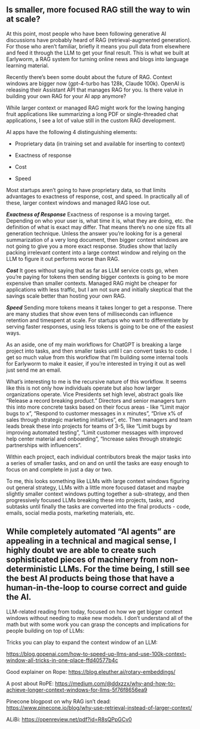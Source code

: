 ## Is smaller, more focused RAG still the way to win at scale?

At this point, most people who have been following generative AI discussions have probably heard of RAG (retrieval-augmented generation). For those who aren’t familiar, briefly it means you pull data from elsewhere and feed it through the LLM to get your final result. This is what we built at Earlyworm, a RAG system for turning online news and blogs into language learning material. 

Recently there’s been some doubt about the future of RAG. Context windows are bigger now (gpt-4-turbo has 128k, Claude 100k). OpenAI is releasing their Assistant API that manages RAG for you. Is there value in building your own RAG for your AI app anymore?

While larger context or managed RAG might work for the lowing hanging fruit applications like summarizing a long PDF or single-threaded chat applications, I see a lot of value still in the custom RAG development. 

AI apps have the following 4 distinguishing elements:

- Proprietary data (in training set and available for inserting to context)

- Exactness of response

- Cost

- Speed

Most startups aren’t going to have proprietary data, so that limits advantages to exactness of response, cost, and speed. In practically all of these, larger context windows and managed RAG lose out. 

***Exactness of Response***
Exactness of response is a moving target. Depending on who your user is, what time it is, what they are doing, etc. the definition of what is exact may differ. That means there’s no one size fits all generation technique. Unless the answer you’re looking for is a general summarization of a very long document, then bigger context windows are not going to give you a more exact response. Studies show that lazily packing irrelevant content into a large context window and relying on the LLM to figure it out performs worse than RAG.

***Cost***
It goes without saying that as far as LLM service costs go, when you’re paying for tokens then sending bigger contexts is going to be more expensive than smaller contexts. Managed RAG might be cheaper for applications with less traffic, but I am not sure and initially skeptical that the savings scale better than hosting your own RAG.

***Speed***
Sending more tokens means it takes longer to get a response. There are many studies that show even tens of milliseconds can influence retention and timespent at scale. For startups who want to differentiate by serving faster responses, using less tokens is going to be one of the easiest ways.

As an aside, one of my main workflows for ChatGPT is breaking a large project into tasks, and then smaller tasks until I can convert tasks to code. I get so much value from this workflow that I’m building some internal tools for Earlyworm to make it easier, if you’re interested in trying it out as well just send me an email. 

What’s interesting to me is the recursive nature of this workflow. It seems like this is not only how individuals operate but also how larger organizations operate. Vice Presidents set high level, abstract goals like “Release a record breaking product.” Directors and senior managers turn this into more concrete tasks based on their focus areas - like “Limit major bugs to x”, “Respond to customer messages in x minutes”, “Drive x% of sales through strategic marketing initiatives”, etc. Then managers and team leads break these into projects for teams of 3-5, like “Limit bugs by improving automated testing”, “Limit customer messages with improved help center material and onboarding”, “Increase sales through strategic partnerships with influencers”.

Within each project, each individual contributors break the major tasks into a series of smaller tasks, and on and on until the tasks are easy enough to focus on and complete in just a day or two.

To me, this looks something like LLMs with large context windows figuring out general strategy, LLMs with a little more focused dataset and maybe slightly smaller context windows putting together a sub-strategy, and then progressively focused LLMs breaking these into projects, tasks, and subtasks until finally the tasks are converted into the final products - code, emails, social media posts, marketing materials, etc.

While completely automated “AI agents” are appealing in a technical and magical sense, I highly doubt we are able to create such sophisticated pieces of machinery from non-deterministic LLMs. For the time being, I still see the best AI products being those that have a human-in-the-loop to course correct and guide the AI.
---------------
LLM-related reading from today, focused on how we get bigger context windows without needing to make new models. I don’t understand all of the math but with some work you can grasp the concepts and implications for people building on top of LLMs:

Tricks you can play to expand the context window of an LLM:

https://blog.gopenai.com/how-to-speed-up-llms-and-use-100k-context-window-all-tricks-in-one-place-ffd40577b4c

Good explainer on Rope: https://blog.eleuther.ai/rotary-embeddings/

A post about RoPE: https://medium.com/@ddxzzx/why-and-how-to-achieve-longer-context-windows-for-llms-5f76f8656ea9

Pinecone blogpost on why RAG isn’t dead: https://www.pinecone.io/blog/why-use-retrieval-instead-of-larger-context/

ALiBi: https://openreview.net/pdf?id=R8sQPpGCv0
